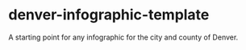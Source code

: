 denver-infographic-template
===========================

A starting point for any infographic for the city and county of Denver.
